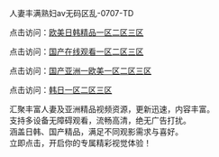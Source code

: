 人妻丰满熟妇av无码区乱-0707-TD

点击访问：<a href="https://vassv.pages.dev/">欧美日韩精品一区二区三区</a>

点击访问：<a href="https://gsd-agv.pages.dev/">国产在线观看一区二区三区</a>

点击访问：<a href="https://gda-c7m.pages.dev/">国产亚洲一欧美一区二区三区</a>

点击访问：<a href="https://tfda.pages.dev/">韩日一区二区三区</a>

汇聚丰富人妻及亚洲精品视频资源，更新迅速，内容丰富。  
支持多设备无障碍观看，流畅高清，绝无广告打扰。  
涵盖日韩、国产精品，满足不同观影需求与喜好。  
立即点击，开启你的专属精彩视觉体验！

<span style="display:none;">[Canonical link](https://github.com/ss070725/ss06 ）</span>
